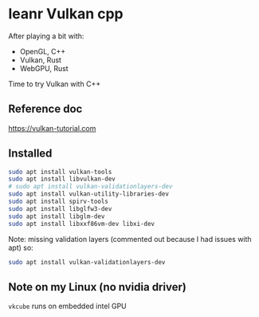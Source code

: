 # leanr Vulkan cpp

After playing a bit with:

* OpenGL, C++
* Vulkan, Rust
* WebGPU, Rust

Time to try Vulkan with C++


## Reference doc

https://vulkan-tutorial.com


## Installed

```bash
sudo apt install vulkan-tools
sudo apt install libvulkan-dev
# sudo apt install vulkan-validationlayers-dev
sudo apt install vulkan-utility-libraries-dev 
sudo apt install spirv-tools 
sudo apt install libglfw3-dev
sudo apt install libglm-dev
sudo apt install libxxf86vm-dev libxi-dev
```

Note: missing validation layers (commented out because I had issues with apt) so:

```bash
sudo apt install vulkan-validationlayers-dev
```

## Note on my Linux (no nvidia driver)

`vkcube` runs on embedded intel GPU
